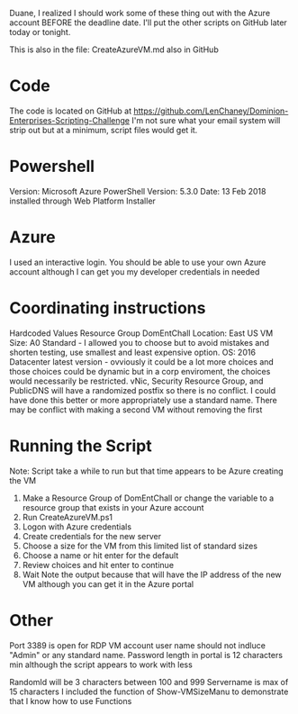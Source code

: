 Duane,
I realized I should work some of these thing out with the Azure account BEFORE the deadline date.  I'll put the other scripts on GitHub later today or tonight.

This is also in the file: CreateAzureVM.md also in GitHub

Code
====
The code is located on GitHub at 
  https://github.com/LenChaney/Dominion-Enterprises-Scripting-Challenge
I'm not sure what your email system will strip out but at a minimum, script files would get it.

Powershell
==========
Version: 
  Microsoft Azure PowerShell 
  Version: 5.3.0 
  Date: 13 Feb 2018
installed through Web Platform Installer


Azure
=====
I used an interactive login.  You should be able to use your own Azure account although I can get you my developer credentials in needed

Coordinating instructions
=========================
Hardcoded Values
Resource Group DomEntChall
Location: East US
VM Size: A0 Standard - I allowed you to choose but to avoid mistakes and shorten testing, use smallest and least expensive option.
OS: 2016 Datacenter latest version  - ovviously it could be a lot more choices and those choices could be dynamic but in a corp enviroment, the choices would necessarily be restricted.
vNic, Security Resource Group, and PublicDNS will have a randomized postfix so there is no conflict. I could have done this better or more appropriately use a standard name.  There may be conflict with making a second VM without removing the first

Running the Script
==================
Note: Script take a while to run but that time appears to be Azure creating the VM

1. Make a Resource Group of DomEntChall or change the variable to a resource group that exists in your Azure account
2. Run CreateAzureVM.ps1
3. Logon with Azure credentials
4. Create credentials for the new server
5. Choose a size for the VM from this limited list of standard sizes
6. Choose a name or hit enter for the default
7. Review choices and hit enter to continue
8. Wait
Note the output because that will have the IP address of the new VM although you can get it in the Azure portal

Other
=====
Port 3389 is open for RDP
VM account user name should not indluce "Admin" or any standard name.
Password length in portal is 12 characters min although the script appears to work with less

RandomId will be 3 characters between 100 and 999
Servername is max of 15 characters
I included the function of Show-VMSizeManu to demonstrate that I know how to use Functions

